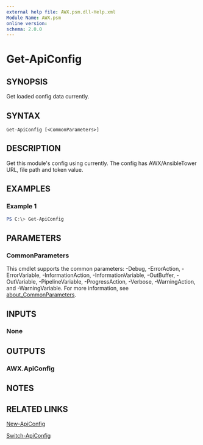 ```yaml
---
external help file: AWX.psm.dll-Help.xml
Module Name: AWX.psm
online version:
schema: 2.0.0
---
```


# Get-ApiConfig

## SYNOPSIS
Get loaded config data currently.

## SYNTAX

```
Get-ApiConfig [<CommonParameters>]
```

## DESCRIPTION
Get this module's config using currently.
The config has AWX/AnsibleTower URL, file path and token value.

## EXAMPLES

### Example 1
```powershell
PS C:\> Get-ApiConfig
```

## PARAMETERS

### CommonParameters
This cmdlet supports the common parameters: -Debug, -ErrorAction, -ErrorVariable, -InformationAction, -InformationVariable, -OutBuffer, -OutVariable, -PipelineVariable, -ProgressAction, -Verbose, -WarningAction, and -WarningVariable. For more information, see [about_CommonParameters](http://go.microsoft.com/fwlink/?LinkID=113216).

## INPUTS

### None
## OUTPUTS

### AWX.ApiConfig
## NOTES

## RELATED LINKS

[New-ApiConfig](New-ApiConfig.md)

[Switch-ApiConfig](Switch-ApiConfig.md)
